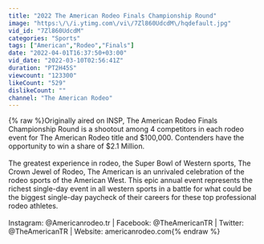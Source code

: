 ```yaml
---
title: "2022 The American Rodeo Finals Championship Round"
image: "https:\/\/i.ytimg.com\/vi\/7Zl860UdcdM\/hqdefault.jpg"
vid_id: "7Zl860UdcdM"
categories: "Sports"
tags: ["American","Rodeo","Finals"]
date: "2022-04-01T16:37:50+03:00"
vid_date: "2022-03-10T02:56:41Z"
duration: "PT2H45S"
viewcount: "123300"
likeCount: "529"
dislikeCount: ""
channel: "The American Rodeo"
---
```

{% raw %}Originally aired on INSP, The American Rodeo Finals Championship Round is a shootout among 4 competitors in each rodeo event for The American Rodeo title and $100,000. Contenders have the opportunity to win a share of $2.1 Million. <br /><br />The greatest experience in rodeo, the Super Bowl of Western sports, The Crown Jewel of Rodeo, The American is an unrivaled celebration of the rodeo sports of the American West. This epic annual event represents the richest single-day event in all western sports in a battle for what could be the biggest single-day paycheck of their careers for these top professional rodeo athletes. <br /><br />Instagram: @Americanrodeo.tr | Facebook: @TheAmericanTR | Twitter: @TheAmericanTR | Website: americanrodeo.com{% endraw %}
